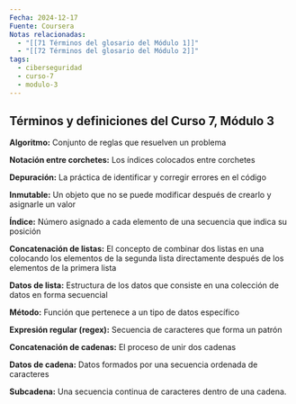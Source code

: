 ```yaml
---
Fecha: 2024-12-17
Fuente: Coursera
Notas relacionadas:
  - "[[71 Términos del glosario del Módulo 1]]"
  - "[[72 Términos del glosario del Módulo 2]]"
tags:
  - ciberseguridad
  - curso-7
  - modulo-3
---
```

## **Términos y definiciones del Curso 7, Módulo 3**

**Algoritmo:** Conjunto de reglas que resuelven un problema

**Notación entre corchetes:** Los índices colocados entre corchetes

**Depuración:** La práctica de identificar y corregir errores en el código

**Inmutable:** Un objeto que no se puede modificar después de crearlo y asignarle un valor

**Índice:** Número asignado a cada elemento de una secuencia que indica su posición

**Concatenación de listas:** El concepto de combinar dos listas en una colocando los elementos de la segunda lista directamente después de los elementos de la primera lista

**Datos de lista:** Estructura de los datos que consiste en una colección de datos en forma secuencial

**Método:** Función que pertenece a un tipo de datos específico

**Expresión regular (regex):** Secuencia de caracteres que forma un patrón

**Concatenación de cadenas:** El proceso de unir dos cadenas

**Datos de cadena:** Datos formados por una secuencia ordenada de caracteres

**Subcadena:** Una secuencia continua de caracteres dentro de una cadena.